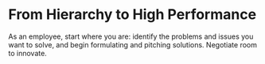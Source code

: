 # From Hierarchy to High Performance

As an employee, start where you are: identify the problems and issues you want to solve, and begin formulating and pitching solutions. Negotiate room to innovate.